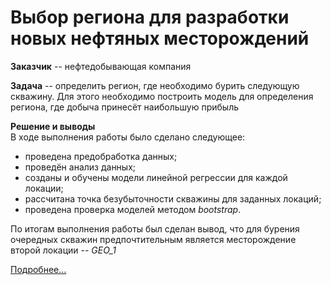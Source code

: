 # Выбор региона для разработки новых нефтяных месторождений
**Заказчик** -- нефтедобывающая компания  
  
**Задача** -- определить регион, где необходимо бурить следующую скважину. Для этого необходимо построить модель для определения региона, где добыча принесёт наибольшую прибыль  
  
**Решение и выводы**  
В ходе выполнения работы было сделано следующее:
- проведена предобработка данных;
- проведён анализ данных;
- созданы и обучены модели линейной регрессии для каждой локации;  
- рассчитана точка безубыточности скважины для заданных локаций;
- проведена проверка моделей методом *bootstrap*. 
  
По итогам выполнения работы был сделан вывод, что для бурения очередных скважин предпочтительным является месторождение второй локации -- *GEO_1*
  
[Подробнее...](Project_07.ipynb)